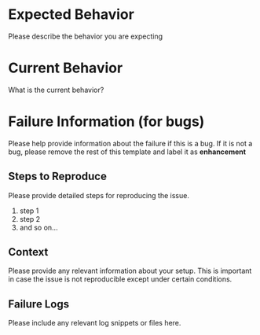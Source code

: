# Expected Behavior

Please describe the behavior you are expecting

# Current Behavior

What is the current behavior?

# Failure Information (for bugs)

Please help provide information about the failure if this is a bug. If it is not a bug, please remove the rest of this template and label it as **enhancement**

## Steps to Reproduce

Please provide detailed steps for reproducing the issue.

1. step 1
2. step 2
3. and so on...

## Context

Please provide any relevant information about your setup. This is important in case the issue is not reproducible except under certain conditions.

## Failure Logs

Please include any relevant log snippets or files here.
